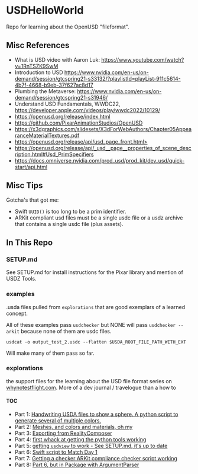 # USDHelloWorld

Repo for learning about the OpenUSD "fileformat". 

## Misc References
- What is USD video with Aaron Luk: <https://www.youtube.com/watch?v=1RnTSZK9SwM>
- Introduction to USD <https://www.nvidia.com/en-us/on-demand/session/gtcspring21-s33132/?playlistId=playList-911c5614-4b7f-4668-b9eb-37f627ac8d17>
- Plumbing the Metaverse: <https://www.nvidia.com/en-us/on-demand/session/gtcspring21-s31946/>
- Understand USD Fundamentals, WWDC22, https://developer.apple.com/videos/play/wwdc2022/10129/
- https://openusd.org/release/index.html
- https://github.com/PixarAnimationStudios/OpenUSD
- https://x3dgraphics.com/slidesets/X3dForWebAuthors/Chapter05AppearanceMaterialTextures.pdf
- https://openusd.org/release/api/usd_page_front.html>
- https://openusd.org/release/api/_usd__page__properties_of_scene_description.html#Usd_PrimSpecifiers
- <https://docs.omniverse.nvidia.com/prod_usd/prod_kit/dev_usd/quick-start/api.html>

## Misc Tips

Gotcha's that got me:

- Swift `UUID()` is too long to be a prim identifier.
- ARKit compliant usd files must be a single usdc file or a usdz archive that contains a single usdc file (plus assets).


## In This Repo

### SETUP.md

See SETUP.md for install instructions for the Pixar library and mention of USDZ Tools. 

### examples

.usda files pulled from `explorations` that are good exemplars of a learned concept. 

All of these examples pass `usdchecker` but NONE will pass `usdchecker --arkit` because none of them are usdc files. 

`usdcat -o output_test_2.usdc --flatten $USDA_ROOT_FILE_PATH_WITH_EXT`

Will make many of them pass so far.


### explorations

the support files for the learning about the USD file format series on [whynotestflight.com](http://www.whynotestflight.com). More of a dev journal / travelogue than a how to


#### TOC
- Part 1: [Handwriting USDA files to show a sphere. A python script to generate several of multiple colors.](https://www.whynotestflight.com/excuses/ooohh-a-new-file-format...-hello-usd-part-1/)
- Part 2: [Meshes, and colors and materials, oh my](https://www.whynotestflight.com/excuses/hello-usd-part-2-type-the-rainbow/)
- Part 3: [Exporting from RealityComposer](https://www.whynotestflight.com/excuses/hello-usd-part-3-reality-composer-is-my-usd-wysiwig/)
- Part 4: [first whack at getting the python tools working](https://www.whynotestflight.com/excuses/hello-usd-part-4-python-setup/)
- Part 5: [getting `usdview` to work - See SETUP.md, it's up to date](https://www.whynotestflight.com/excuses/hello-usd-part-5-python-setup-pt-2-what-really-works/)
- Part 6: [Swift script to Match Day 1](https://www.whynotestflight.com/excuses/hello-usd-part-6-same-as-part-1...-but-swift/)
- Part 7: [Getting a checker ARKit compliance checker script working](https://www.whynotestflight.com/excuses/hello-usd-part-7-where-my-error-messages-at/)
- Part 8: [Part 6, but in Package with ArgumentParser](https://www.whynotestflight.com/excuses/hello-usd-part-8-multiball-moves-to-a-package/)




